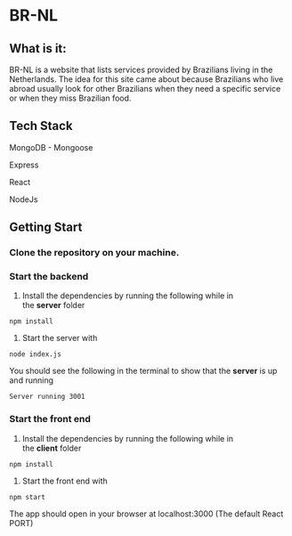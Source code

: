 # 

# BR-NL

## What is it:

BR-NL is a website that lists services provided by Brazilians living in the Netherlands.
The idea for this site came about because Brazilians who live abroad usually look for other Brazilians when they need a specific service or when they miss Brazilian food.

## Tech Stack

MongoDB - Mongoose

Express

React

NodeJs

## Getting Start

### Clone the repository on your machine.

### **Start the backend**

1. Install the dependencies by running the following while in the **server** folder

`npm install`

1. Start the server with

`node index.js`

You should see the following in the terminal to show that the **server** is up and running

`Server running 3001`

### **Start the front end**

1. Install the dependencies by running the following while in the **client** folder

`npm install`

1. Start the front end with

`npm start`

The app should open in your browser at localhost:3000 (The default React PORT)
